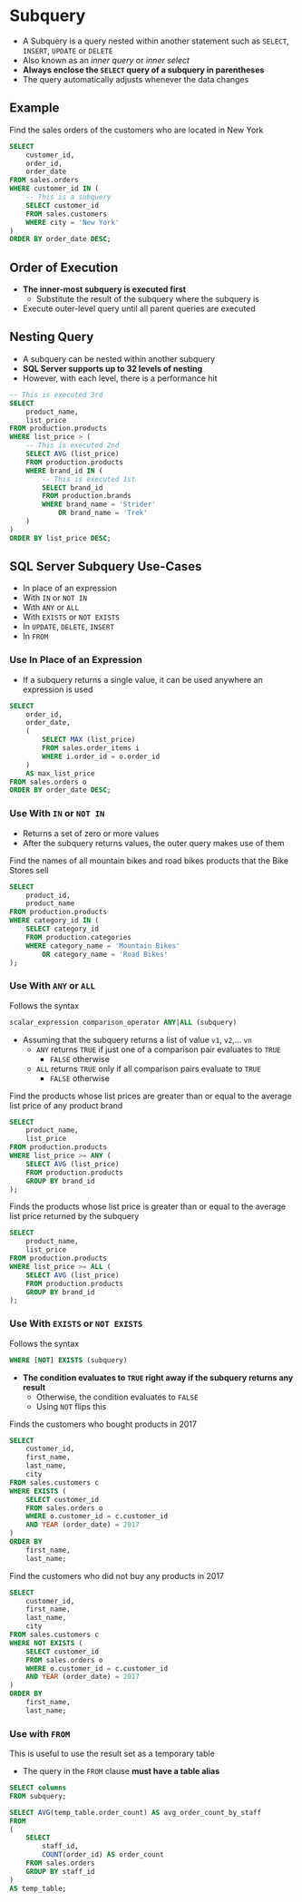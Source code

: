 # Subquery

- A Subquery is a query nested within another statement such as `SELECT`, `INSERT`, `UPDATE` or `DELETE`
- Also known as an *inner query* or *inner select*
- **Always enclose the `SELECT` query of a subquery in parentheses**
- The query automatically adjusts whenever the data changes

## Example

Find the sales orders of the customers who are located in New York

```sql
SELECT
	customer_id,
    order_id,
    order_date
FROM sales.orders
WHERE customer_id IN (
    -- This is a subquery
    SELECT customer_id
    FROM sales.customers
    WHERE city = 'New York'
)
ORDER BY order_date DESC;
```

## Order of Execution

- **The inner-most subquery is executed first**
  - Substitute the result of the subquery where the subquery is
- Execute outer-level query until all parent queries are executed

## Nesting Query

- A subquery can be nested within another subquery
- **SQL Server supports up to 32 levels of nesting**
- However, with each level, there is a performance hit

```sql
-- This is executed 3rd
SELECT
    product_name,
    list_price
FROM production.products
WHERE list_price > (
    -- This is executed 2nd
    SELECT AVG (list_price)
    FROM production.products
    WHERE brand_id IN (
        -- This is executed 1st
        SELECT brand_id
        FROM production.brands
        WHERE brand_name = 'Strider'
            OR brand_name = 'Trek'
    )
)
ORDER BY list_price DESC;
```

## SQL Server Subquery Use-Cases

- In place of an expression
- With `IN` or `NOT IN`
- With `ANY` or `ALL`
- With `EXISTS` or `NOT EXISTS`
- In `UPDATE`, `DELETE`, `INSERT`
- In `FROM` 

### Use In Place of an Expression

- If a subquery returns a single value, it can be used anywhere an expression is used

```sql
SELECT
    order_id,
    order_date,
    (
        SELECT MAX (list_price)
        FROM sales.order_items i
        WHERE i.order_id = o.order_id
    ) 
    AS max_list_price
FROM sales.orders o
ORDER BY order_date DESC;
```

### Use With `IN` or `NOT IN`

- Returns a set of zero or more values
- After the subquery returns values, the outer query makes use of them

Find the names of all mountain bikes and road bikes products that the Bike Stores sell

```sql
SELECT
    product_id,
    product_name
FROM production.products
WHERE category_id IN (
    SELECT category_id
    FROM production.categories
    WHERE category_name = 'Mountain Bikes'
        OR category_name = 'Road Bikes'
);
```

### Use With `ANY` or `ALL`

Follows the syntax

```sql
scalar_expression comparison_operator ANY|ALL (subquery)
```

- Assuming that the subquery returns a list of value `v1`, `v2`,... `vn`
  - `ANY` returns `TRUE` if just one of a comparison pair evaluates to `TRUE`
    - `FALSE` otherwise
  - `ALL` returns `TRUE` only if all comparison pairs evaluate to `TRUE`
    - `FALSE` otherwise

Find the products whose list prices are greater than or equal to the average list price of any product brand

```sql
SELECT
    product_name,
    list_price
FROM production.products
WHERE list_price >= ANY (
    SELECT AVG (list_price)
    FROM production.products
    GROUP BY brand_id
);
```

Finds the products whose list price is greater than or equal to the average list price returned by the subquery

```sql
SELECT
    product_name,
    list_price
FROM production.products
WHERE list_price >= ALL (
    SELECT AVG (list_price)
    FROM production.products
    GROUP BY brand_id
);
```

### Use With `EXISTS` or `NOT EXISTS`

Follows the syntax

```sql
WHERE [NOT] EXISTS (subquery)
```

- **The condition evaluates to `TRUE` right away if the subquery returns any result**
  - Otherwise, the condition evaluates to `FALSE`
  - Using `NOT` flips this

Finds the customers who bought products in 2017

```sql
SELECT
    customer_id,
    first_name,
    last_name,
    city
FROM sales.customers c
WHERE EXISTS (
    SELECT customer_id
    FROM sales.orders o
    WHERE o.customer_id = c.customer_id
    AND YEAR (order_date) = 2017
)
ORDER BY
    first_name,
    last_name;
```

Find the customers who did not buy any products in 2017

```sql
SELECT
    customer_id,
    first_name,
    last_name,
    city
FROM sales.customers c
WHERE NOT EXISTS (
    SELECT customer_id
    FROM sales.orders o
    WHERE o.customer_id = c.customer_id
    AND YEAR (order_date) = 2017
)
ORDER BY
    first_name,
    last_name;
```

### Use with `FROM`

This is useful to use the result set as a temporary table

- The query in the `FROM` clause **must have a table alias**

```sql
SELECT columns
FROM subquery;
```

```sql
SELECT AVG(temp_table.order_count) AS avg_order_count_by_staff
FROM
(
    SELECT 
        staff_id, 
        COUNT(order_id) AS order_count
    FROM sales.orders
    GROUP BY staff_id
) 
AS temp_table;
```
